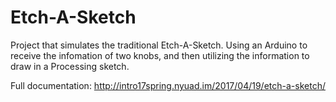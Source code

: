 # Etch-A-Sketch
Project that simulates the traditional Etch-A-Sketch. Using an Arduino to receive the infomation of two knobs, and then utilizing the information to draw in a Processing sketch. 

Full documentation: http://intro17spring.nyuad.im/2017/04/19/etch-a-sketch/
